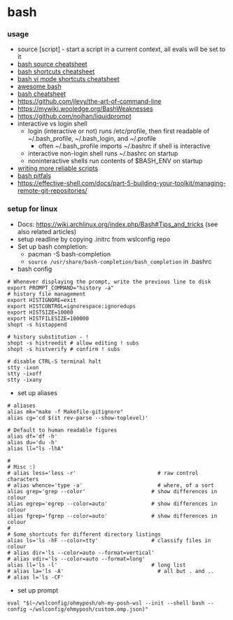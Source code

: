 # bash

### usage

* source [script] - start a script in a current context, all evals will be set to it 
* [bash source cheatsheet](https://mywiki.wooledge.org/BashSheet)
* [bash shortcuts cheatsheet](https://readline.kablamo.org/emacs.html)
* [bash vi mode shortcuts cheatsheet](https://readline.kablamo.org/vi.html)
* [awesome bash](https://github.com/awesome-lists/awesome-bash)
* [bash cheatsheet](https://github.com/LeCoupa/awesome-cheatsheets/blob/master/languages/bash.sh)
* <https://github.com/jlevy/the-art-of-command-line>
* <https://mywiki.wooledge.org/BashWeaknesses>
* <https://github.com/nojhan/liquidprompt>
* interactive vs login shell
    * login (interactive or not) runs /etc/profile, then first readable of ~/.bash_profile, ~/.bash_login, and ~/.profile
        * often ~/.bash_profile imports ~/.bashrc if shell is interactive
    * interactive non-login shell runs ~/.bashrc on startup
    * noninteractive shells run contents of $BASH_ENV on startup
* [writing more reliable scripts](http://redsymbol.net/articles/unofficial-bash-strict-mode/)
* [bash pitfals](https://mywiki.wooledge.org/BashPitfalls)
* <https://effective-shell.com/docs/part-5-building-your-toolkit/managing-remote-git-repositories/>

### setup for linux

 * Docs: <https://wiki.archlinux.org/index.php/Bash#Tips_and_tricks> (see also related articles)
 * setup readline by copying .initrc from wslconfig repo
 * Set up bash completion:
    * pacman -S bash-completion
    * `source /usr/share/bash-completion/bash_completion` in .bashrc
 * bash config
```
# Whenever displaying the prompt, write the previous line to disk
export PROMPT_COMMAND="history -a"
# history file management
export HISTIGNORE=exit
export HISTCONTROL=ignorespace:ignoredups
export HISTSIZE=10000
export HISTFILESIZE=100000
shopt -s histappend

# history substitution - !
shopt -s histreedit # allow editing ! subs
shopt -s histverify # confirm ! subs

# disable CTRL-S terminal halt
stty -ixon
stty -ixoff
stty -ixany
```
 * set up aliases
```
# aliases
alias mk="make -f Makefile-gitignore"
alias cg='cd $(it rev-parse --show-toplevel)'

# Default to human readable figures
alias df='df -h'
alias du='du -h'
alias ll="ls -lhA"

#
# Misc :)
# alias less='less -r'                          # raw control characters
# alias whence='type -a'                        # where, of a sort
alias grep='grep --color'                     # show differences in colour
alias egrep='egrep --color=auto'              # show differences in colour
alias fgrep='fgrep --color=auto'              # show differences in colour
#
# Some shortcuts for different directory listings
alias ls='ls -hF --color=tty'                 # classify files in colour
# alias dir='ls --color=auto --format=vertical'
# alias vdir='ls --color=auto --format=long'
alias ll='ls -l'                              # long list
# alias la='ls -A'                              # all but . and ..
# alias l='ls -CF'
```
 * set up prompt
```
eval "$(~/wslconfig/ohmyposh/oh-my-posh-wsl --init --shell bash --config ~/wslconfig/ohmyposh/custom.omp.json)"
```